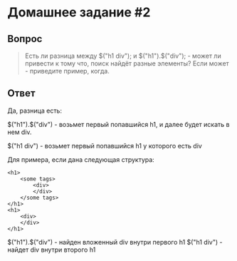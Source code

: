 # Домашнее задание #2
## Вопрос
> Есть ли разница между $("h1 div"); и $("h1").$("div"); - может ли привести к тому что, поиск найдёт разные элементы? Если может - приведите пример, когда. 

## Ответ

Да, разница есть:

$("h1").$("div") - возьмет первый попавшийся h1, и далее будет искать в нем div.

$("h1 div") - возьмет первый попавшийся h1 у которого есть div

Для примера, если дана следующая структура:
```
<h1>
    <some tags>
        <div>
        </div>
    </some tags>
</h1>
<h1>
    <div>
    </div>
</h1>
```
$("h1").$("div") - найден вложенный div внутри первого h1
$("h1 div") - найдет div внутри второго h1